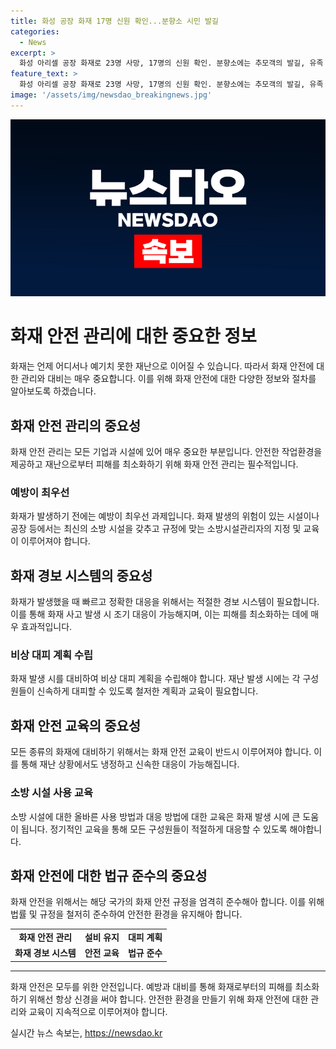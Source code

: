 ```yaml
---
title: 화성 공장 화재 17명 신원 확인...분향소 시민 발길
categories:
  - News
excerpt: >
  화성 아리셀 공장 화재로 23명 사망, 17명의 신원 확인. 분향소에는 추모객의 발길, 유족 DNA 확인 속속. 3월 소방활동 자료조사서에 공장 내 인명피해 우려 경고. 아리셀 대표 주장에도 정부, 경찰이 정확한 사실관계 확인에 힘쓰며 관련자 조사 진행 중. (150자)
feature_text: >
  화성 아리셀 공장 화재로 23명 사망, 17명의 신원 확인. 분향소에는 추모객의 발길, 유족 DNA 확인 속속. 3월 소방활동 자료조사서에 공장 내 인명피해 우려 경고. 아리셀 대표 주장에도 정부, 경찰이 정확한 사실관계 확인에 힘쓰며 관련자 조사 진행 중. (150자)
image: '/assets/img/newsdao_breakingnews.jpg'
---
```


<p><img src="/assets/img/newsdao_breakingnews.jpg" alt="implanttips 속보" /></p>

<h1>화재 안전 관리에 대한 중요한 정보</h1>

<p data-ke-size="size16">화재는 언제 어디서나 예기치 못한 재난으로 이어질 수 있습니다. 따라서 화재 안전에 대한 관리와 대비는 매우 중요합니다. 이를 위해 화재 안전에 대한 다양한 정보와 절차를 알아보도록 하겠습니다.</p>

<h2>화재 안전 관리의 중요성</h2>

<p data-ke-size="size16">화재 안전 관리는 모든 기업과 시설에 있어 매우 중요한 부분입니다. 안전한 작업환경을 제공하고 재난으로부터 피해를 최소화하기 위해 화재 안전 관리는 필수적입니다.</p>

<h3>예방이 최우선</h3>

<p data-ke-size="size16">화재가 발생하기 전에는 예방이 최우선 과제입니다. 화재 발생의 위험이 있는 시설이나 공장 등에서는 최신의 소방 시설을 갖추고 규정에 맞는 소방시설관리자의 지정 및 교육이 이루어져야 합니다.</p>

<h2>화재 경보 시스템의 중요성</h2>

<p data-ke-size="size16">화재가 발생했을 때 빠르고 정확한 대응을 위해서는 적절한 경보 시스템이 필요합니다. 이를 통해 화재 사고 발생 시 조기 대응이 가능해지며, 이는 피해를 최소화하는 데에 매우 효과적입니다.</p>

<h3>비상 대피 계획 수립</h3>

<p data-ke-size="size16">화재 발생 시를 대비하여 비상 대피 계획을 수립해야 합니다. 재난 발생 시에는 각 구성원들이 신속하게 대피할 수 있도록 철저한 계획과 교육이 필요합니다.</p>

<h2>화재 안전 교육의 중요성</h2>

<p data-ke-size="size16">모든 종류의 화재에 대비하기 위해서는 화재 안전 교육이 반드시 이루어져야 합니다. 이를 통해 재난 상황에서도 냉정하고 신속한 대응이 가능해집니다.</p>

<h3>소방 시설 사용 교육</h3>

<p data-ke-size="size16">소방 시설에 대한 올바른 사용 방법과 대응 방법에 대한 교육은 화재 발생 시에 큰 도움이 됩니다. 정기적인 교육을 통해 모든 구성원들이 적절하게 대응할 수 있도록 해야합니다.</p>

<h2>화재 안전에 대한 법규 준수의 중요성</h2>

<p data-ke-size="size16">화재 안전을 위해서는 해당 국가의 화재 안전 규정을 엄격히 준수해아 합니다. 이를 위해 법률 및 규정을 철저히 준수하여 안전한 환경을 유지해아 합니다.</p>

<table>
  <tr>
    <td style="text-align: center; height: 17px;"><b>화재 안전 관리</b></td>
    <td style="text-align: center; height: 17px;"><b>설비 유지</b></td>
    <td style="text-align: center; height: 17px;"><b>대피 계획</b></td>
  </tr>
  <tr>
    <td style="text-align: center; height: 17px;"><b>화재 경보 시스템</b></td>
    <td style="text-align: center; height: 17px;"><b>안전 교육</b></td>
    <td style="text-align: center; height: 17px;"><b>법규 준수</b></td>
  </tr>
</table>

<hr>

<p data-ke-size="size16">화재 안전은 모두를 위한 안전입니다. 예방과 대비를 통해 화재로부터의 피해를 최소화하기 위해선 항상 신경을 써야 합니다. 안전한 환경을 만들기 위해 화재 안전에 대한 관리와 교육이 지속적으로 이루어져야 합니다.</p>
실시간 뉴스 속보는, <a href="https://newsdao.kr" rel="dofollow">https://newsdao.kr</a>



